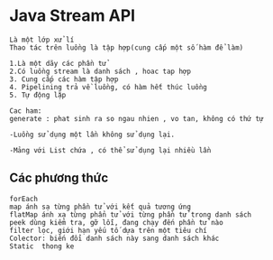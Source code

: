 # Java Stream API
	Là một lớp xử lí
	Thao tác trên luồng là tập hợp(cung cấp một số hàm để làm)
	
	1.Là một dãy các phần tử
	2.Có luồng stream là danh sách , hoac tap hợp
	3. Cung cấp các hàm tập hợp
	4. Pipelining trả về luồng, có hàm hết thúc luồng
	5. Tự động lặp
	
	Cac ham:
	generate : phat sinh ra so ngau nhien , vo tan, không có thứ tự
	
	-Luồng sử dụng một lần không sử dụng lại.
	
	-Mảng với List chứa , có thể sử dụng lại nhiều lần
	
## Các phương thức
	forEach
	map ánh sạ từng phần tử với kết quả tương ứng
	flatMap ánh xạ từng phẩn tử với từng phần tử trong danh sách
	peek dùng kiểm tra, gỡ lỗi, đang chạy đến phần tử nào
	filter lọc, giới hạn yếu tố dựa trên một tiêu chí
	Colector: biến đổi danh sách này sang danh sách khác	
	Static  thong ke